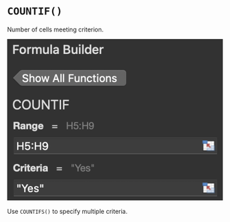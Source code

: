# `COUNTIF()`

Number of cells meeting criterion.

![COUNTIF Formula Builder](/assets/COUNTIF_formula_builder.png)

Use `COUNTIFS()` to specify multiple criteria.
